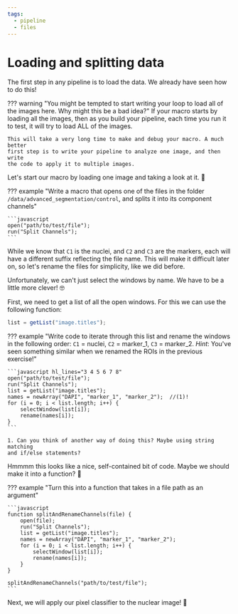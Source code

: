 ```yaml
---
tags:
  - pipeline
  - files
---
```

# Loading and splitting data

The first step in any pipeline is to load the data. We already have seen how to
do this!

??? warning "You might be tempted to start writing your loop to load all of the images here. Why might this be a bad idea?"
    If your macro starts by loading all the images, then as you build your
    pipeline, each time you run it to test, it will try to load ALL of the
    images.

    This will take a very long time to make and debug your macro. A much better
    first step is to write your pipeline to analyze one image, and then write
    the code to apply it to multiple images.

Let's start our macro by loading one image and taking a look at it. :eyes:

??? example "Write a macro that opens one of the files in the folder `/data/advanced_segmentation/control`, and splits it into its component channels"

    ```javascript
    open("path/to/test/file");
    run("Split Channels");
    ```

While we know that `C1` is the nuclei, and `C2` and `C3` are the markers, each
will have a different suffix reflecting the file name. This will make it
difficult later on, so let's rename the files for simplicity, like we did
before.

Unfortunately, we can't just select the windows by name. We have to be a little
more clever! :nerd_face:

First, we need to get a list of all the open windows. For this we can use the
following function:

```javascript title="Listing open windows"
list = getList("image.titles");
```

??? example "Write code to iterate through this list and rename the windows in the following order: `C1` = nuclei, `C2` = marker_1, `C3` = marker_2. *Hint*: You've seen something similar when we renamed the ROIs in the previous exercise!"

    ```javascript hl_lines="3 4 5 6 7 8"
    open("path/to/test/file");
    run("Split Channels");
    list = getList("image.titles");
    names = newArray("DAPI", "marker_1", "marker_2");  //(1)!
    for (i = 0; i < list.length; i++) {
        selectWindow(list[i]);
        rename(names[i]);
    }
    ```

    1. Can you think of another way of doing this? Maybe using string matching
    and if/else statements?

Hmmmm this looks like a nice, self-contained bit of code. Maybe we should make
it into a function? :thinking:

??? example "Turn this into a function that takes in a file path as an argument"

    ```javascript
    function splitAndRenameChannels(file) {
        open(file);
        run("Split Channels");
        list = getList("image.titles");
        names = newArray("DAPI", "marker_1", "marker_2");
        for (i = 0; i < list.length; i++) {
            selectWindow(list[i]);
            rename(names[i]);
        }
    }

    splitAndRenameChannels("path/to/test/file");
    ```

Next, we will apply our pixel classifier to the nuclear image! :microscope:
